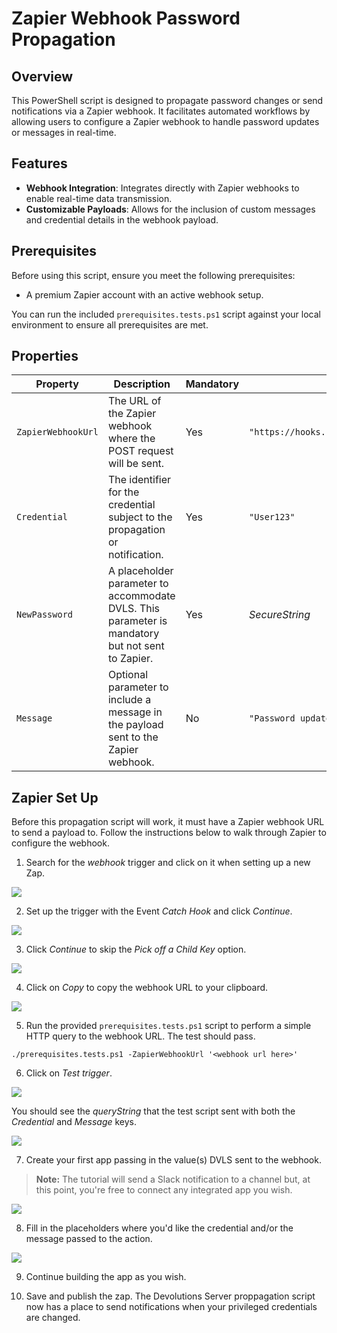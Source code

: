 # Zapier Webhook Password Propagation

## Overview

This PowerShell script is designed to propagate password changes or send notifications via a Zapier webhook. It facilitates automated workflows by allowing users to configure a Zapier webhook to handle password updates or messages in real-time.

## Features

- **Webhook Integration**: Integrates directly with Zapier webhooks to enable real-time data transmission.
- **Customizable Payloads**: Allows for the inclusion of custom messages and credential details in the webhook payload.

## Prerequisites

Before using this script, ensure you meet the following prerequisites:

- A premium Zapier account with an active webhook setup.

You can run the included `prerequisites.tests.ps1` script against your local environment to ensure all prerequisites are met.

## Properties

| Property           | Description                                        | Mandatory | Example                                          |
|--------------------|----------------------------------------------------|-----------|--------------------------------------------------|
| `ZapierWebhookUrl` | The URL of the Zapier webhook where the POST request will be sent. | Yes       | `"https://hooks.zapier.com/hooks/catch/123456/abcde"` |
| `Credential`       | The identifier for the credential subject to the propagation or notification. | Yes       | `"User123"`                                      |
| `NewPassword`      | A placeholder parameter to accommodate DVLS. This parameter is mandatory but not sent to Zapier. | Yes       | *SecureString*                                   |
| `Message`          | Optional parameter to include a message in the payload sent to the Zapier webhook. | No        | `"Password updated successfully"`                 |

## Zapier Set Up

Before this propagation script will work, it must have a Zapier webhook URL to send a payload to. Follow the instructions below to walk through Zapier to configure the webhook.

1. Search for the *webhook* trigger and click on it when setting up a new Zap.

![](setup_images/image-1.png)

2. Set up the trigger with the Event *Catch Hook* and click *Continue*.

![](setup_images/image.png)

3. Click *Continue* to skip the *Pick off a Child Key* option.

![](setup_images/image-2.png)

4. Click on *Copy* to copy the webhook URL to your clipboard.

![](setup_images/image-3.png)

5. Run the provided `prerequisites.tests.ps1` script to perform a simple HTTP query to the webhook URL. The test should pass.

```
./prerequisites.tests.ps1 -ZapierWebhookUrl '<webhook url here>'
```

6. Click on *Test trigger*.

![](setup_images/image-4.png)

You should see the *queryString* that the test script sent with both the *Credential* and *Message* keys.

![](setup_images/image-7.png)

7. Create your first app passing in the value(s) DVLS sent to the webhook.

> **Note:** The tutorial will send a Slack notification to a channel but, at this point, you're free to connect any integrated app you wish.

![](setup_images/image-6.png)

8. Fill in the placeholders where you'd like the credential and/or the message passed to the action.

![](setup_images/image-5.png)

9. Continue building the app as you wish.

10. Save and publish the zap. The Devolutions Server proppagation script now has a place to send notifications when your privileged credentials are changed.